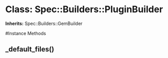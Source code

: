 # Class: Spec::Builders::PluginBuilder
**Inherits:** Spec::Builders::GemBuilder
    




#Instance Methods
## _default_files() [](#method-i-_default_files)

